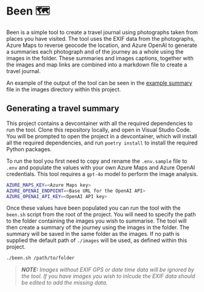 # Been 🗺️

Been is a simple tool to create a travel journal using photographs taken from places you have visited. The tool uses the EXIF data from the photographs, Azure Maps to reverse geocode the location, and Azure OpenAI to generate a summaries each photograph and of the journey as a whole using the images in the folder. These summaries and images captions, together with the images and map links are combined into a markdown file to create a travel journal.

An example of the output of the tool can be seen in the [example summary](/images/summary.md) file in the images directory within this project.

## Generating a travel summary

This project contains a devcontainer with all the required dependencies to run the tool. Clone this repository locally, and open in Visual Studio Code. You will be prompted to open the project in a devcontainer, which will install all the required dependencies, and run `poetry install` to install the required Python packages.

To run the tool you first need to copy and rename the `.env.sample` file to `.env` and populate the values with your own Azure Maps and Azure OpenAI credentials. This tool requires a `gpt-4o` model to perform the image analysis.

```bash
AZURE_MAPS_KEY=<Azure Maps key>
AZURE_OPENAI_ENDPOINT=<Base URL for the OpenAI API>
AZURE_OPENAI_API_KEY=<OpenAI API key>
```

Once these values have been populated you can run the tool with the `been.sh` script from the root of the project. You will need to specify the path to the folder containing the images you wish to summarise. The tool will then create a summary of the journey using the images in the folder. The summary will be saved in the same folder as the images. If no path is supplied the default path of `./images` will be used, as defined within this project.

```bash
./been.sh /path/to/folder
```

> ***NOTE:** Images without EXIF GPS or date time data will be ignored by the tool. If you have images you wish to inlcude the EXIF data should be edited to add the missing data.*